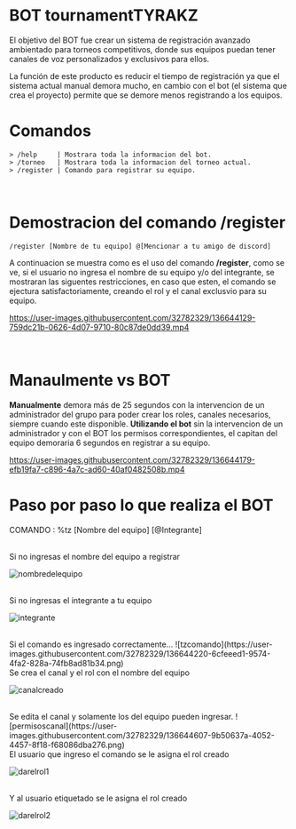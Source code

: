 # **BOT tournamentTYRAKZ**

El objetivo del BOT fue crear un sistema de registración avanzado ambientado para torneos competitivos, donde sus equipos puedan tener canales de voz personalizados y exclusivos para ellos.

La función de este producto es reducir el tiempo de registración ya que el sistema actual manual demora mucho, en cambio con el bot (el sistema que crea el proyecto) permite que se demore menos registrando a los equipos.

# **Comandos**
``` 
> /help     | Mostrara toda la informacion del bot.
> /torneo   | Mostrara toda la informacion del torneo actual.
> /register | Comando para registrar su equipo.
```

<br>

# Demostracion del comando /register
``` 
/register [Nombre de tu equipo] @[Mencionar a tu amigo de discord]
``` 
A continuacion se muestra como es el uso del comando **/register**, como se ve, si el usuario no ingresa el nombre de su equipo y/o del integrante, se mostraran las siguentes restricciones, en caso que esten, el comando se ejectura satisfactoriamente, creando el rol y el canal exclusvio para su equipo.

https://user-images.githubusercontent.com/32782329/136644129-759dc21b-0626-4d07-9710-80c87de0dd39.mp4

<br>

# Manaulmente vs BOT
**Manualmente** demora más de 25 segundos con la intervencion de un administrador del grupo para poder crear los roles, canales necesarios, siempre cuando este disponible.
**Utilizando el bot** sin la intervencion de un administrador y con el BOT los permisos correspondientes, el capitan del equipo demoraria 6 segundos en registrar a su equipo.
<br>

https://user-images.githubusercontent.com/32782329/136644179-efb19fa7-c896-4a7c-ad60-40af0482508b.mp4

# Paso por paso lo que realiza el BOT

COMANDO : %tz [Nombre del equipo] [@Integrante]

<br>
Si no ingresas el nombre del equipo a registrar

![nombredelequipo](https://user-images.githubusercontent.com/32782329/136644201-7994a33d-9f8b-45e9-9c4b-0780bb760460.png)

<br>
Si no ingresas el integrante a tu equipo

![integrante](https://user-images.githubusercontent.com/32782329/136644204-6e1e9440-9c65-438d-a227-531ef2b2c968.png)

<br>
Si el comando es ingresado correctamente...
![tzcomando](https://user-images.githubusercontent.com/32782329/136644220-6cfeeed1-9574-4fa2-828a-74fb8ad81b34.png)


<br>
Se crea el canal y el rol con el nombre del equipo

![canalcreado](https://user-images.githubusercontent.com/32782329/136644221-e881ae47-67f6-47eb-bab9-af85a64068ff.png)

<br>
Se edita el canal y solamente los del equipo pueden ingresar.
![permisoscanal](https://user-images.githubusercontent.com/32782329/136644607-9b50637a-4052-4457-8f18-f68086dba276.png)

<br>
El usuario que ingreso el comando se le asigna el rol creado

![darelrol1](https://user-images.githubusercontent.com/32782329/136644245-fa8e935c-6322-43aa-b6be-f744ba9dc624.png)

<br>
Y al usuario etiquetado se le asigna el rol creado

![darelrol2](https://user-images.githubusercontent.com/32782329/136644246-db7af190-60f4-45e2-b4c5-fadb35abd2a3.png)












